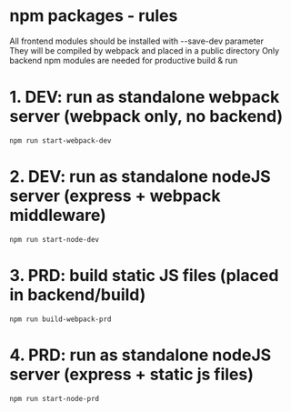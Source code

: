 # npm packages - rules
All frontend modules should be installed with --save-dev parameter  
They will be compiled by webpack and placed in a public directory 
Only backend npm modules are needed for productive build & run

# 1. DEV: run as standalone webpack server (webpack only, no backend)
`npm run start-webpack-dev` 

# 2. DEV: run as standalone nodeJS server (express + webpack middleware)
`npm run start-node-dev`

# 3. PRD: build static JS files (placed in backend/build)
`npm run build-webpack-prd`  

# 4. PRD: run as standalone nodeJS server (express + static js files)
`npm run start-node-prd`
